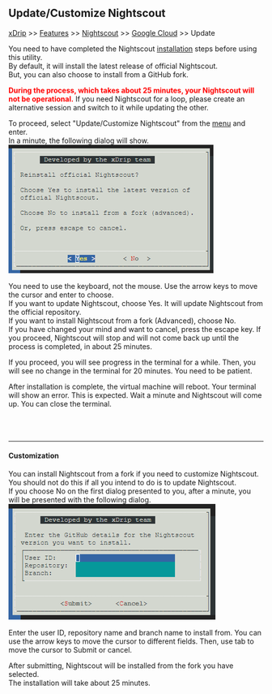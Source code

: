 ## Update/Customize Nightscout
[xDrip](../../README.md) >> [Features](../Features_page.md) >> [Nightscout](../Nightscout_page.md) >> [Google Cloud](./GoogleCloud.md) >> Update  
  
You need to have completed the Nightscout [installation](./NS_Install.md) steps before using this utility.  
By default, it will install the latest release of official Nightscout.  
But, you can also choose to install from a GitHub fork.  
  
**<span style="color:red">During the process, which takes about 25 minutes, your Nightscout will not be operational.</span>**  If you need Nightscout for a loop, please create an alternative session and switch to it while updating the other.  
  
To proceed, select "Update/Customize Nightscout" from the [menu](./Menu.md) and enter.  
In a minute, the following dialog will show.  
![](./images/Dialog1.png)  
  
You need to use the keyboard, not the mouse.  Use the arrow keys to move the cursor and enter to choose.  
If you want to update Nightscout, choose Yes.  It will update Nightscout from the official repository.  
If you want to install Nightscout from a fork (Advanced), choose No.  
If you have changed your mind and want to cancel, press the escape key.  If you proceed, Nightscout will stop and will not come back up until the process is completed, in about 25 minutes.  
  
If you proceed, you will see progress in the terminal for a while.  Then, you will see no change in the terminal for 20 minutes.  You need to be patient.  
  
After installation is complete, the virtual machine will reboot.  Your terminal will show an error.  This is expected.  Wait a minute and Nightscout will come up.  You can close the terminal.  
<br/>  
<br/>  
  
---  
  
#### **Customization**  
You can install Nightscout from a fork if you need to customize Nightscout.  
You should not do this if all you intend to do is to update Nightscout.  
If you choose No on the first dialog presented to you, after a minute, you will be presented with the following dialog.  
![](./images/Dialog2.png)  
  
Enter the user ID, repository name and branch name to install from.  You can use the arrow keys to move the cursor to different fields.
Then, use tab to move the cursor to Submit or cancel.  
  
After submitting, Nightscout will be installed from the fork you have selected.  
The installation will take about 25 minutes.    
  
  
